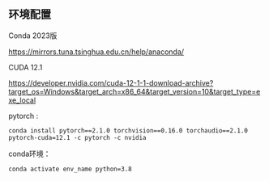 ## 环境配置

Conda 2023版

https://mirrors.tuna.tsinghua.edu.cn/help/anaconda/

CUDA 12.1 

https://developer.nvidia.com/cuda-12-1-1-download-archive?target_os=Windows&target_arch=x86_64&target_version=10&target_type=exe_local

pytorch :

```conda install pytorch==2.1.0 torchvision==0.16.0 torchaudio==2.1.0 pytorch-cuda=12.1 -c pytorch -c nvidia```

conda环境：

```conda activate env_name python=3.8``` 


